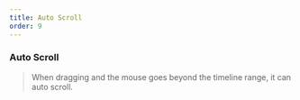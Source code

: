 ```yaml
---
title: Auto Scroll
order: 9
---
```


### Auto Scroll

> When dragging and the mouse goes beyond the timeline range, it can auto scroll.

<code src="./index.tsx"></code>